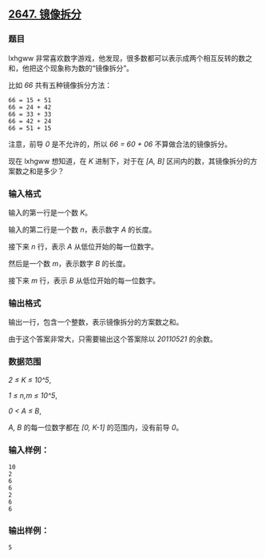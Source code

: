 ## [2647. 镜像拆分](https://www.acwing.com/problem/content/2649/)

### 题目

lxhgww 非常喜欢数字游戏，他发现，很多数都可以表示成两个相互反转的数之和，他把这个现象称为数的“镜像拆分”。

比如 *66* 共有五种镜像拆分方法：

```
66 = 15 + 51
66 = 24 + 42
66 = 33 + 33
66 = 42 + 24
66 = 51 + 15
```

注意，前导 *0* 是不允许的，所以 *66 = 60 + 06* 不算做合法的镜像拆分。

现在 lxhgww 想知道，在 *K* 进制下，对于在 *[A, B]* 区间内的数，其镜像拆分的方案数之和是多少？

### 输入格式

输入的第一行是一个数 *K*。

输入的第二行是一个数 *n*，表示数字 *A* 的长度。

接下来 *n* 行，表示 *A* 从低位开始的每一位数字。

然后是一个数 *m*，表示数字 *B* 的长度。

接下来 *m* 行，表示 *B* 从低位开始的每一位数字。

### 输出格式

输出一行，包含一个整数，表示镜像拆分的方案数之和。

由于这个答案非常大，只需要输出这个答案除以 *20110521* 的余数。

### 数据范围

*2 ≤ K ≤ 10^5*,

*1 ≤ n,m ≤ 10^5*,

*0 < A ≤ B*,

*A, B* 的每一位数字都在 *[0, K-1]* 的范围内，没有前导 *0*。

### 输入样例：

```
10
2
6
6
2
6
6
```

### 输出样例：

```
5
```
